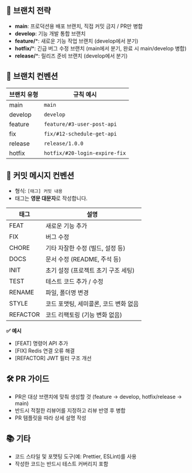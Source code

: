 ## 🌱 브랜치 전략

- **main**: 프로덕션용 배포 브랜치, 직접 커밋 금지 / PR만 병합
- **develop**: 기능 개발 통합 브랜치
- **feature/***: 새로운 기능 작업 브랜치 (develop에서 분기)
- **hotfix/***: 긴급 버그 수정 브랜치 (main에서 분기, 완료 시 main/develop 병합)
- **release/***: 릴리즈 준비 브랜치 (develop에서 분기)

## 📍 브랜치 컨벤션

| **브랜치 유형** | **규칙 예시**                     |
|------------|-------------------------------|
| main       | `main`                        |
| develop    | `develop`                     |
| feature    | `feature/#3-user-post-api`    |
| fix        | `fix/#12-schedule-get-api`    |
| release    | `release/1.0.0`               |
| hotfix     | `hotfix/#20-login-expire-fix` |

## 💬 커밋 메시지 컨벤션
- 형식: `[태그] 커밋 내용`
- 태그는 **영문 대문자**로 작성합니다.

| **태그** | **설명** |
| --- | --- |
| FEAT | 새로운 기능 추가 |
| FIX | 버그 수정 |
| CHORE | 기타 자잘한 수정 (빌드, 설정 등) |
| DOCS | 문서 수정 (README, 주석 등) |
| INIT | 초기 설정 (프로젝트 초기 구조 세팅) |
| TEST | 테스트 코드 추가 / 수정 |
| RENAME | 파일, 폴더명 변경 |
| STYLE | 코드 포맷팅, 세미콜론, 코드 변화 없음 |
| REFACTOR | 코드 리팩토링 (기능 변화 없음) |

**✅ 예시**

- [FEAT] 명령어 API 추가
- [FIX] Redis 연결 오류 해결
- [REFACTOR] JWT 필터 구조 개선

## 🛠 PR 가이드

- PR은 대상 브랜치에 맞춰 생성할 것 (feature → develop, hotfix/release → main)
- 반드시 적절한 리뷰어를 지정하고 리뷰 반영 후 병합
- PR 템플릿을 따라 상세 설명 작성

## 📚 기타

- 코드 스타일 및 포맷팅 도구(예: Prettier, ESLint)를 사용
- 작성한 코드는 반드시 테스트 커버리지 포함

